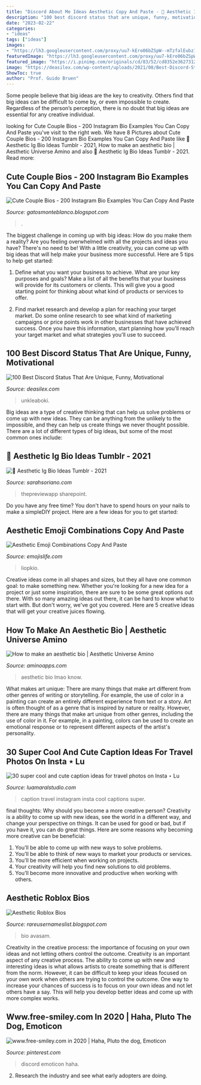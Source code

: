 ```yaml
---
title: "Discord About Me Ideas Aesthetic Copy And Paste - 🖤 Aesthetic Ig Bio Ideas Tumblr"
description: "100 best discord status that are unique, funny, motivational"
date: "2023-02-22"
categories:
- "ideas"
tags: ["ideas"]
images:
- "https://lh3.googleusercontent.com/proxy/uu7-kEro06bZSpW--mTzfalEubz1MmhsF4pZec-_BcSjXMwM9hC6YFYWzMwrWT2gtCKcEKs6fjSWGnhADTOSiLIJ5EyglM1MnKdLuh8vsY90L0rXRnRTTuwDx98_QaFDHUwKtpFHq_8adjlTbTi_3Es-1p8Qw-4vRD8sw-lYGSjGlouXdDMhxIi4LMBcivVMENRiAKGeA865j9-fVD5vE6_JR7VFhw=w1200-h630-p-k-no-nu"
featuredImage: "https://lh3.googleusercontent.com/proxy/uu7-kEro06bZSpW--mTzfalEubz1MmhsF4pZec-_BcSjXMwM9hC6YFYWzMwrWT2gtCKcEKs6fjSWGnhADTOSiLIJ5EyglM1MnKdLuh8vsY90L0rXRnRTTuwDx98_QaFDHUwKtpFHq_8adjlTbTi_3Es-1p8Qw-4vRD8sw-lYGSjGlouXdDMhxIi4LMBcivVMENRiAKGeA865j9-fVD5vE6_JR7VFhw=w1200-h630-p-k-no-nu"
featured_image: "https://i.pinimg.com/originals/cd/83/52/cd8352e36273124ca8c94560aa986470.jpg"
image: "https://deasilex.com/wp-content/uploads/2021/08/Best-Discord-Status.png"
ShowToc: true
author: "Prof. Guido Bruen"
---
```



Some people believe that big ideas are the key to creativity. Others find that big ideas can be difficult to come by, or even impossible to create. Regardless of the person’s perception, there is no doubt that big ideas are essential for any creative individual.

	

		
looking for Cute Couple Bios - 200 Instagram Bio Examples You Can Copy And Paste you've visit to the right web. We have 8 Pictures about Cute Couple Bios - 200 Instagram Bio Examples You Can Copy And Paste like 🖤 Aesthetic Ig Bio Ideas Tumblr - 2021, How to make an aesthetic bio | Aesthetic Universe Amino and also 🖤 Aesthetic Ig Bio Ideas Tumblr - 2021. Read more:
		
    
## Cute Couple Bios - 200 Instagram Bio Examples You Can Copy And Paste

<img loading=lazy src="https://lh3.googleusercontent.com/proxy/uu7-kEro06bZSpW--mTzfalEubz1MmhsF4pZec-_BcSjXMwM9hC6YFYWzMwrWT2gtCKcEKs6fjSWGnhADTOSiLIJ5EyglM1MnKdLuh8vsY90L0rXRnRTTuwDx98_QaFDHUwKtpFHq_8adjlTbTi_3Es-1p8Qw-4vRD8sw-lYGSjGlouXdDMhxIi4LMBcivVMENRiAKGeA865j9-fVD5vE6_JR7VFhw=w1200-h630-p-k-no-nu" onerror="this.onerror=null;this.src='https://tse4.mm.bing.net/th?id=OIP.6FLoJplkkwsG3Yceui6tYAAAAA&amp;pid=15.1';" alt="Cute Couple Bios - 200 Instagram Bio Examples You Can Copy And Paste">

_Source: gatosmonteblanco.blogspot.com_

>. 

	

The biggest challenge in coming up with big ideas: How do you make them a reality?
Are you feeling overwhelmed with all the projects and ideas you have? There's no need to be! With a little creativity, you can come up with big ideas that will help make your business more successful. Here are 5 tips to help get started: 
1. Define what you want your business to achieve. What are your key purposes and goals? Make a list of all the benefits that your business will provide for its customers or clients. This will give you a good starting point for thinking about what kind of products or services to offer. 

2. Find market research and develop a plan for reaching your target market. Do some online research to see what kind of marketing campaigns or price points work in other businesses that have achieved success. Once you have this information, start planning how you'll reach your target market and what strategies you'll use to succeed.

    
## 100 Best Discord Status That Are Unique, Funny, Motivational

<img loading=lazy src="https://deasilex.com/wp-content/uploads/2021/08/Best-Discord-Status.png" onerror="this.onerror=null;this.src='https://tse4.mm.bing.net/th?id=OIP.W8Wfr2U5WQZpj2TlSHkyEAHaEC&amp;pid=15.1';" alt="100 Best Discord Status That Are Unique, Funny, Motivational">

_Source: deasilex.com_

>unkleaboki. 

	

Big ideas are a type of creative thinking that can help us solve problems or come up with new ideas. They can be anything from the unlikely to the impossible, and they can help us create things we never thought possible. There are a lot of different types of big ideas, but some of the most common ones include: 

    
## 🖤 Aesthetic Ig Bio Ideas Tumblr - 2021

<img loading=lazy src="https://i.pinimg.com/originals/27/6c/4e/276c4e624969da3cb0934675326f00f4.png" onerror="this.onerror=null;this.src='https://tse1.mm.bing.net/th?id=OIP.1reCvLhwqn3vhQa3-2ybIwHaN5&amp;pid=15.1';" alt="🖤 Aesthetic Ig Bio Ideas Tumblr - 2021">

_Source: sarahsoriano.com_

>thepreviewapp sharepoint. 

	

Do you have any free time? You don't have to spend hours on your nails to make a simpleDIY project. Here are a few ideas for you to get started: 

    
## Aesthetic Emoji Combinations Copy And Paste

<img loading=lazy src="https://i.pinimg.com/originals/cd/83/52/cd8352e36273124ca8c94560aa986470.jpg" onerror="this.onerror=null;this.src='https://tse3.mm.bing.net/th?id=OIP.wk-1UF4B_eJnaimmABye3gHaNK&amp;pid=15.1';" alt="Aesthetic Emoji Combinations Copy And Paste">

_Source: emojislife.com_

>liopkio. 

	

Creative ideas come in all shapes and sizes, but they all have one common goal: to make something new. Whether you're looking for a new idea for a project or just some inspiration, there are sure to be some great options out there. With so many amazing ideas out there, it can be hard to know what to start with. But don't worry, we've got you covered. Here are 5 creative ideas that will get your creative juices flowing.

    
## How To Make An Aesthetic Bio | Aesthetic Universe Amino

<img loading=lazy src="https://pm1.narvii.com/6874/67ebf7431719b937dc5fc9df17470c54f4772f75r1-768-1024v2_hq.jpg" onerror="this.onerror=null;this.src='https://tse1.mm.bing.net/th?id=OIP.rcvtdFBu6HpBkVErL_PD3gHaJ4&amp;pid=15.1';" alt="How to make an aesthetic bio | Aesthetic Universe Amino">

_Source: aminoapps.com_

>aesthetic bio lmao know. 

	

What makes art unique: There are many things that make art different from other genres of writing or storytelling. For example, the use of color in a painting can create an entirely different experience from text or a story.
Art is often thought of as a genre that is inspired by nature or reality. However, there are many things that make art unique from other genres, including the use of color in it. For example, in a painting, colors can be used to create an emotional response or to represent different aspects of the artist's personality.

    
## 30 Super Cool And Cute Caption Ideas For Travel Photos On Insta ⋆ Lu

<img loading=lazy src="https://www.luamaralstudio.com/wp-content/uploads/2019/10/CAPTION-IDEAS-TRAVEL-PHOTOS-INSTAGRAM.jpg" onerror="this.onerror=null;this.src='https://tse3.mm.bing.net/th?id=OIP.m89hFsI9yosQK1RkVKcpqwHaQb&amp;pid=15.1';" alt="30 super cool and cute caption ideas for travel photos on Insta ⋆ Lu">

_Source: luamaralstudio.com_

>caption travel instagram insta cool captions super. 

	

final thoughts: Why should you become a more creative person?
Creativity is a ability to come up with new ideas, see the world in a different way, and change your perspective on things. It can be used for good or bad, but if you have it, you can do great things. Here are some reasons why becoming more creative can be beneficial: 
1. You’ll be able to come up with new ways to solve problems. 
2. You’ll be able to think of new ways to market your products or services. 
3. You’ll be more efficient when working on projects. 
4. Your creativity will help you find new solutions to old problems. 
5. You’ll become more innovative and productive when working with others.

    
## Aesthetic Roblox Bios

<img loading=lazy src="https://www.avasam.com/wp-content/uploads/2019/07/Mercedes-AMG-F1-Instagram-bio-screenshot.jpg" onerror="this.onerror=null;this.src='https://tse4.mm.bing.net/th?id=OIP.DNFOhC27EGuoU_ZQ0VgtwQHaEw&amp;pid=15.1';" alt="Aesthetic Roblox Bios">

_Source: rareusernameslist.blogspot.com_

>bio avasam. 

	

Creativity in the creative process: the importance of focusing on your own ideas and not letting others control the outcome.
Creativity is an important aspect of any creative process. The ability to come up with new and interesting ideas is what allows artists to create something that is different from the norm. However, it can be difficult to keep your ideas focused on your own work when others are trying to control the outcome. One way to increase your chances of success is to focus on your own ideas and not let others have a say. This will help you develop better ideas and come up with more complex works.

    
## Www.free-smiley.com In 2020 | Haha, Pluto The Dog, Emoticon

<img loading=lazy src="https://i.pinimg.com/originals/25/ae/80/25ae8018eea9a7b9729eec1a6f52e117.jpg" onerror="this.onerror=null;this.src='https://tse2.mm.bing.net/th?id=OIP.-3mefmycjpi56Z7traFPXAHaHj&amp;pid=15.1';" alt="www.free-smiley.com in 2020 | Haha, Pluto the dog, Emoticon">

_Source: pinterest.com_

>discord emoticon haha. 

	

2. Research the industry and see what early adopters are doing.

